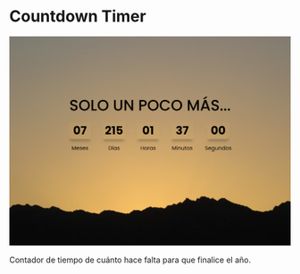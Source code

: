 # Countdown Timer

![](./assets/countdown-timer_.png)

Contador de tiempo de cuánto hace falta para que finalice el año.